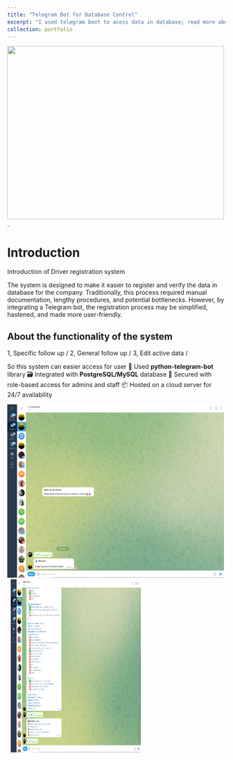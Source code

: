 ```yaml
---
title: "Telegram Bot for Database Control"
excerpt: "I used telegram boot to acess data in database; read more about it here."
collection: portfolio
---
```

<img src="https://github.com/Debsh/doddy.github.io/blob/fbbc33cb94fb3901661d8bf3c043f5f94c221004/images/Untitled%20design.png"  width="500" height="400" >.




# Introduction

Introduction of Driver registration system

The system is designed to make it easier to register and verify the data in database for the company.
Traditionally, this process required manual documentation, lengthy procedures, and potential bottlenecks. 
However, by integrating a Telegram bot, the registration process may be simplified, hastened, and made more user-friendly.

## About the functionality of the system
1, Specific follow up /
2, General follow up /
3, Edit active data  /

So this system can easier access for user 
    💬 Used <strong>python-telegram-bot</strong> library
    🗃️ Integrated with <strong>PostgreSQL/MySQL</strong> database
    🔐 Secured with role-based access for admins and staff
    📦 Hosted on a cloud server for 24/7 availability

<img src="https://github.com/Debsh/doddy/blob/ab355ad96094b6867e5ab0f7c0521d1f0d474b78/images/2.3..png"  width="500" height="400" > &nbsp;
<img src="https://github.com/Debsh/doddy/blob/ab355ad96094b6867e5ab0f7c0521d1f0d474b78/images/2.7.png"  width="300" height="400">
